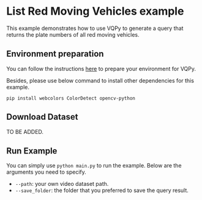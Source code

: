 # List Red Moving Vehicles example
This example demonstrates how to use VQPy to generate a query that returns the plate numbers of all red moving vehicles.

## Environment preparation
You can follow the instructions [here](../../README.md#installation) to prepare your environment for VQPy.

Besides, please use below command to install other dependencies for this example.
```
pip install webcolors ColorDetect opencv-python
```

## Download Dataset
TO BE ADDED.

## Run Example
You can simply use `python main.py` to run the example. Below are the arguments you need to specify.
* `--path`: your own video dataset path.
* `--save_folder`: the folder that you preferred to save the query result.
